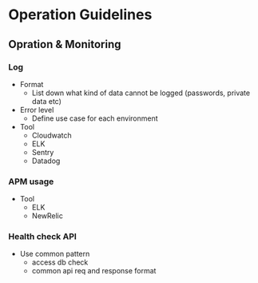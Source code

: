 # Operation Guidelines

## Opration & Monitoring

### Log

- Format
  - List down what kind of data cannot be logged (passwords, private data etc)
- Error level
  - Define use case for each environment
- Tool
  - Cloudwatch
  - ELK
  - Sentry
  - Datadog

### APM usage

- Tool
  - ELK
  - NewRelic

### Health check API

- Use common pattern
  - access db check
  - common api req and response format

